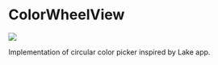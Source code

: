 # ColorWheelView

![](https://github.com/rnkyr/ColorWheelView/blob/main/example.gif)

Implementation of circular color picker inspired by Lake app.
